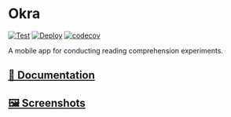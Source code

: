 # Okra

[![Test](https://github.com/saeub/okra/workflows/Test/badge.svg)](https://github.com/saeub/okra/actions?query=workflow%3ATest)
[![Deploy](https://github.com/saeub/okra/workflows/Deploy/badge.svg)](https://github.com/saeub/okra/actions?query=workflow%3ADeploy)
[![codecov](https://codecov.io/gh/saeub/okra/branch/main/graph/badge.svg)](https://codecov.io/gh/saeub/okra)

A mobile app for conducting reading comprehension experiments.

## [📖 Documentation](https://saeub.github.io/okra)

## [🖼️ Screenshots](https://github.com/saeub/okra/wiki/Screenshots)
